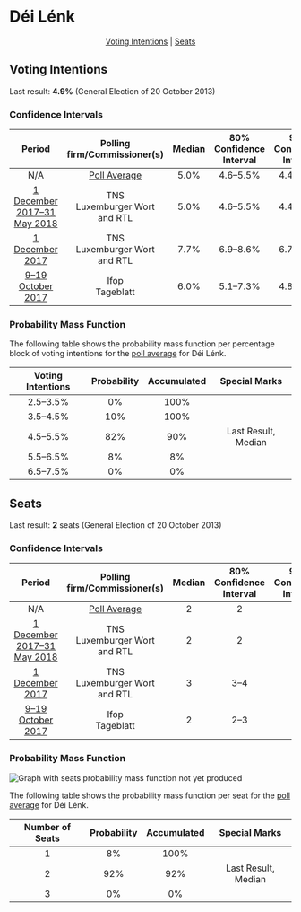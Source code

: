 # Déi Lénk

<p align="center"><a href="#voting-intentions">Voting Intentions</a> | <a href="#seats">Seats</a></p>

## Voting Intentions

Last result: **4.9%** (General Election of 20 October 2013)

### Confidence Intervals

| Period     | Polling firm/Commissioner(s) | Median | 80% Confidence Interval | 90% Confidence Interval | 95% Confidence Interval | 99% Confidence Interval |
|:----------:|:----------------:|:-----------:|:-----------------------:|:-----------------------:|:-----------------------:|:-----------------------:|
| N/A | [Poll Average](average.html) | 5.0% | 4.6–5.5% | 4.4–5.6% | 4.3–5.8% | 4.1–6.0% |
| [1 December 2017–31 May 2018](2018-05-31-TNS.html) | TNS <br> Luxemburger Wort and RTL | 5.0% | 4.6–5.5% | 4.4–5.7% | 4.3–5.8% | 4.1–6.0% |
| [1 December 2017](2017-12-01-TNS.html) | TNS <br> Luxemburger Wort and RTL | 7.7% | 6.9–8.6% | 6.7–8.8% | 6.5–9.0% | 6.2–9.4% |
| [9–19 October 2017](2017-10-19-Ifop.html) | Ifop <br> Tageblatt | 6.0% | 5.1–7.3% | 4.8–7.6% | 4.6–7.9% | 4.2–8.5% |

### Probability Mass Function

The following table shows the probability mass function per percentage block of voting intentions for the [poll average](average.html) for Déi Lénk.

| Voting Intentions | Probability | Accumulated | Special Marks |
|:-----------------:|:-----------:|:-----------:|:-------------:|
| 2.5–3.5% | 0% | 100% |  |
| 3.5–4.5% | 10% | 100% |  |
| 4.5–5.5% | 82% | 90% | Last Result, Median |
| 5.5–6.5% | 8% | 8% |  |
| 6.5–7.5% | 0% | 0% |  |


## Seats

Last result: **2** seats (General Election of 20 October 2013)

### Confidence Intervals

| Period     | Polling firm/Commissioner(s) | Median | 80% Confidence Interval | 90% Confidence Interval | 95% Confidence Interval | 99% Confidence Interval |
|:----------:|:----------------:|:------:|:-----------------------:|:-----------------------:|:-----------------------:|:-----------------------:|
| N/A | [Poll Average](average.html) | 2 | 2 | 1–2 | 1–2 | 1–2 |
| [1 December 2017–31 May 2018](2018-05-31-TNS.html) | TNS <br> Luxemburger Wort and RTL | 2 | 2 | 1–2 | 1–2 | 1–2 |
| [1 December 2017](2017-12-01-TNS.html) | TNS <br> Luxemburger Wort and RTL | 3 | 3–4 | 2–4 | 2–4 | 2–4 |
| [9–19 October 2017](2017-10-19-Ifop.html) | Ifop <br> Tageblatt | 2 | 2–3 | 2–3 | 2–3 | 1–4 |

### Probability Mass Function

![Graph with seats probability mass function not yet produced](average-seats-pmf-déilénk.png "Seats Probability Mass Function")

The following table shows the probability mass function per seat for the [poll average](average.html) for Déi Lénk.

| Number of Seats | Probability | Accumulated | Special Marks |
|:---------------:|:-----------:|:-----------:|:-------------:|
| 1 | 8% | 100% |  |
| 2 | 92% | 92% | Last Result, Median |
| 3 | 0% | 0% |  |


